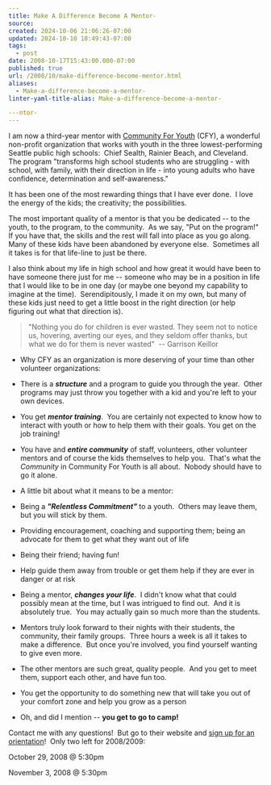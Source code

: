 ```yaml
---
title: Make A Difference Become A Mentor-
source: 
created: 2024-10-06 21:06:26-07:00
updated: 2024-10-10 10:49:43-07:00
tags:
  - post
date: 2008-10-17T15:43:00.000-07:00
published: true
url: /2008/10/make-difference-become-mentor.html
aliases:
  - Make-a-difference-become-a-mentor-
linter-yaml-title-alias: Make-a-difference-become-a-mentor-

---ntor-
---
```



I am now a third-year mentor with [Community For Youth](http://www.communityforyouth.org/) (CFY), a wonderful non-profit organization that works with youth in the three lowest-performing Seattle public high schools:  Chief Sealth, Rainier Beach, and Cleveland.  The program "transforms high school students who are struggling - with school, with family, with their direction in life - into young adults who have confidence, determination and self-awareness."  
  
  
It has been one of the most rewarding things that I have ever done.  I love the energy of the kids; the creativity; the possibilities.   
  
  
The most important quality of a mentor is that you be dedicated -- to the youth, to the program, to the community.  As we say, "Put on the program!"  If you have that, the skills and the rest will fall into place as you go along.  Many of these kids have been abandoned by everyone else.  Sometimes all it takes is for that life-line to just be there.  
  
  
I also think about my life in high school and how great it would have been to have someone there just for me -- someone who may be in a position in life that I would like to be in one day (or maybe one beyond my capability to imagine at the time).  Serendipitously, I made it on my own, but many of these kids just need to get a little boost in the right direction (or help figuring out what that direction is).  

> "Nothing you do for children is ever wasted. They seem not to notice us, hovering, averting our eyes, and they seldom offer thanks, but what we do for them is never wasted"  -- Garrison Keillor  
>   

  

*   Why CFY as an organization is more deserving of your time than other volunteer organizations:  
    
  

*   There is a **_structure_** and a program to guide you through the year.  Other programs may just throw you together with a kid and you're left to your own devices.
  
*   You get **_mentor training_**.  You are certainly not expected to know how to interact with youth or how to help them with their goals. You get on the job training!
  
*   You have and **_entire community_** of staff, volunteers, other volunteer mentors and of course the kids themselves to help you.  That's what the _Community_ in Community For Youth is all about.  Nobody should have to go it alone.  
    

  

*   A little bit about what it means to be a mentor:  
    
  

*   Being a **_"Relentless Commitment"_** to a youth.  Others may leave them, but you will stick by them.
  
*   Providing encouragement, coaching and supporting them; being an advocate for them to get what they want out of life
  
*   Being their friend; having fun!
  
*   Help guide them away from trouble or get them help if they are ever in danger or at risk

*   Being a mentor, **_changes your life_**.  I didn't know what that could possibly mean at the time, but I was intrigued to find out.  And it is absolutely true.  You may actually gain so much more than the students.
  
*   Mentors truly look forward to their nights with their students, the community, their family groups.  Three hours a week is all it takes to make a difference.  But once you're involved, you find yourself wanting to give even more.
  
*   The other mentors are such great, quality people.  And you get to meet them, support each other, and have fun too.
  
*   You get the opportunity to do something new that will take you out of your comfort zone and help you grow as a person
  
*   Oh, and did I mention -- **you get to go to camp!**

  
  
Contact me with any questions!  But go to their website and [sign up for an orientation](http://www.communityforyouth.org/contact.html)!  Only two left for 2008/2009:  
  
  
October 29, 2008 @ 5:30pm  
  
November 3, 2008 @ 5:30pm